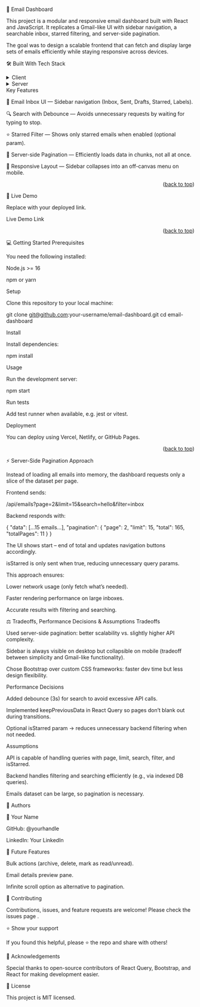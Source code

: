 📖 Email Dashboard <a name="about-project"></a>

This project is a modular and responsive email dashboard built with React and JavaScript. It replicates a Gmail-like UI with sidebar navigation, a searchable inbox, starred filtering, and server-side pagination.

The goal was to design a scalable frontend that can fetch and display large sets of emails efficiently while staying responsive across devices.

🛠 Built With <a name="built-with"></a>
Tech Stack <a name="tech-stack"></a>
<details> <summary>Client</summary> <ul> <li><a href="https://react.dev/">React.js</a></li> <li><a href="https://getbootstrap.com/">Bootstrap 5</a></li> <li><a href="https://tanstack.com/query/latest">TanStack React Query</a></li> <li><a href="https://redux.js.org/">Redux</a></li> </ul> </details> <details> <summary>Server</summary> <ul> <li>Generic REST API (assumed Express/Node backend)</li> </ul> </details>
Key Features <a name="key-features"></a>

📩 Email Inbox UI — Sidebar navigation (Inbox, Sent, Drafts, Starred, Labels).

🔍 Search with Debounce — Avoids unnecessary requests by waiting for typing to stop.

⭐ Starred Filter — Shows only starred emails when enabled (optional param).

📑 Server-side Pagination — Efficiently loads data in chunks, not all at once.

📱 Responsive Layout — Sidebar collapses into an off-canvas menu on mobile.

<p align="right">(<a href="#readme-top">back to top</a>)</p>
🚀 Live Demo <a name="live-demo"></a>

Replace with your deployed link.

Live Demo Link

<p align="right">(<a href="#readme-top">back to top</a>)</p>
💻 Getting Started <a name="getting-started"></a>
Prerequisites

You need the following installed:

Node.js >= 16

npm or yarn

Setup

Clone this repository to your local machine:

  git clone git@github.com:your-username/email-dashboard.git
  cd email-dashboard

Install

Install dependencies:

  npm install

Usage

Run the development server:

  npm start

Run tests

Add test runner when available, e.g. jest or vitest.

Deployment

You can deploy using Vercel, Netlify, or GitHub Pages.

<p align="right">(<a href="#readme-top">back to top</a>)</p>
⚡ Server-Side Pagination Approach

Instead of loading all emails into memory, the dashboard requests only a slice of the dataset per page.

Frontend sends:

/api/emails?page=2&limit=15&search=hello&filter=inbox


Backend responds with:

{
  "data": [...15 emails...],
  "pagination": {
    "page": 2,
    "limit": 15,
    "total": 165,
    "totalPages": 11
  }
}


The UI shows start – end of total and updates navigation buttons accordingly.

isStarred is only sent when true, reducing unnecessary query params.

This approach ensures:

Lower network usage (only fetch what’s needed).

Faster rendering performance on large inboxes.

Accurate results with filtering and searching.

⚖️ Tradeoffs, Performance Decisions & Assumptions
Tradeoffs

Used server-side pagination: better scalability vs. slightly higher API complexity.

Sidebar is always visible on desktop but collapsible on mobile (tradeoff between simplicity and Gmail-like functionality).

Chose Bootstrap over custom CSS frameworks: faster dev time but less design flexibility.

Performance Decisions

Added debounce (3s) for search to avoid excessive API calls.

Implemented keepPreviousData in React Query so pages don’t blank out during transitions.

Optional isStarred param → reduces unnecessary backend filtering when not needed.

Assumptions

API is capable of handling queries with page, limit, search, filter, and isStarred.

Backend handles filtering and searching efficiently (e.g., via indexed DB queries).

Emails dataset can be large, so pagination is necessary.

👥 Authors <a name="authors"></a>

👤 Your Name

GitHub: @yourhandle

LinkedIn: Your LinkedIn

🔭 Future Features <a name="future-features"></a>

 Bulk actions (archive, delete, mark as read/unread).

 Email details preview pane.

 Infinite scroll option as alternative to pagination.

🤝 Contributing <a name="contributing"></a>

Contributions, issues, and feature requests are welcome!
Please check the issues page
.

⭐️ Show your support <a name="support"></a>

If you found this helpful, please ⭐ the repo and share with others!

🙏 Acknowledgements <a name="acknowledgements"></a>

Special thanks to open-source contributors of React Query, Bootstrap, and React for making development easier.

📝 License <a name="license"></a>

This project is MIT
 licensed.